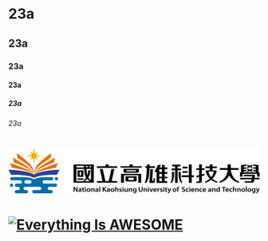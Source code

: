 # 23a
## 23a
### 23a
#### 23a
##### 23a
###### 23a
# ![NKUST](nkust.png "高科大")
# [![Everything Is AWESOME](https://img.youtube.com/vi/StTqXEQ2l-Y/0.jpg)](https://www.youtube.com/watch?v=StTqXEQ2l-Y "Everything Is AWESOME")
